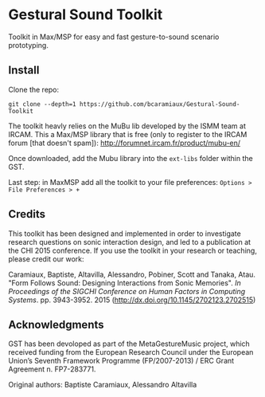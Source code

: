 # Gestural Sound Toolkit

Toolkit in Max/MSP for easy and fast gesture-to-sound scenario prototyping. 

## Install

Clone the repo:
```
git clone --depth=1 https://github.com/bcaramiaux/Gestural-Sound-Toolkit 
```

The toolkit heavly relies on the MuBu lib developed by the ISMM team at IRCAM. This a Max/MSP library that is free (only to register to the IRCAM forum [that doesn't spam]): http://forumnet.ircam.fr/product/mubu-en/

Once downloaded, add the Mubu library into the `ext-libs` folder within the GST.

Last step: in MaxMSP add all the toolkit to your file preferences: `Options > File Preferences > +`


## Credits

This toolkit has been designed and implemented in order to investigate research questions on sonic interaction design, and led to a publication at the CHI 2015 conference. If you use the toolkit in your research or teaching, please credit our work:

Caramiaux, Baptiste, Altavilla, Alessandro, Pobiner, Scott and Tanaka, Atau. "Form Follows Sound: Designing Interactions from Sonic Memories". _In Proceedings of the SIGCHI Conference on Human Factors in Computing Systems_. pp. 3943-3952. 2015 (http://dx.doi.org/10.1145/2702123.2702515)

## Acknowledgments

GST has been devoloped as part of the MetaGestureMusic project, which received funding from the European Research Council under the European Union’s Seventh Framework Programme (FP/2007-2013) / ERC Grant Agreement n. FP7-283771.

Original authors: Baptiste Caramiaux, Alessandro Altavilla

